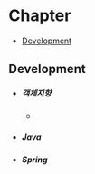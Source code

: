 # Chapter
- [Development](#Development)

## Development

- ##### 객체지향

  - 

- ##### Java

- ##### Spring

  